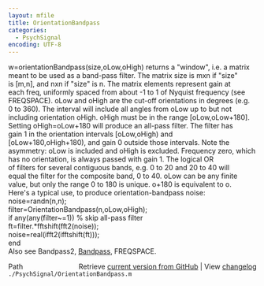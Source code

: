 ```yaml
---
layout: mfile
title: OrientationBandpass
categories:
  - PsychSignal
encoding: UTF-8
---
```


w=orientationBandpass(size,oLow,oHigh) returns a "window", i.e. a matrix  
meant to be used as a band-pass filter. The matrix size is mxn if "size"  
is [m,n], and nxn if "size" is n. The matrix elements represent gain at  
each freq, uniformly spaced from about -1 to 1 of Nyquist frequency (see  
FREQSPACE). oLow and oHigh are the cut-off orientations in degrees (e.g.  
0 to 360). The interval will include all angles from oLow up to but not  
including orientation oHigh. oHigh must be in the range [oLow,oLow+180].  
Setting oHigh=oLow+180 will produce an all-pass filter. The filter has  
gain 1 in the orientation intervals [oLow,oHigh) and  
[oLow+180,oHigh+180), and gain 0 outside those intervals. Note the  
asymmetry: oLow is included and oHigh is excluded. Frequency zero, which  
has no orientation, is always passed with gain 1. The logical OR  
of filters for several contiguous bands, e.g. 0 to 20 and 20 to 40 will  
equal the filter for the composite band, 0 to 40. oLow can be any finite  
value, but only the range 0 to 180 is unique. o+180 is equivalent to o.  
Here's a typical use, to produce orientation-bandpass noise:  
    noise=randn(n,n);  
    filter=OrientationBandpass(n,oLow,oHigh);  
    if any(any(filter~=1)) % skip all-pass filter  
        ft=filter.\*fftshift(fft2(noise));  
        noise=real(ifft2(ifftshift(ft)));  
    end  
Also see Bandpass2, [Bandpass](/docs/Bandpass), FREQSPACE.  


<div class="code_header" style="text-align:right;">
  <span style="float:left;">Path&nbsp;&nbsp;</span> <span class="counter">Retrieve <a href=
  "https://raw.github.com/Psychtoolbox-3/Psychtoolbox-3/beta/./PsychSignal/OrientationBandpass.m">current version from GitHub</a> | View <a href=
  "https://github.com/Psychtoolbox-3/Psychtoolbox-3/commits/beta/./PsychSignal/OrientationBandpass.m">changelog</a></span>
</div>
<div class="code">
  <code>./PsychSignal/OrientationBandpass.m</code>
</div>
